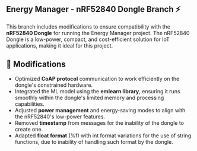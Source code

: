## Energy Manager - nRF52840 Dongle Branch ⚡

This branch includes modifications to ensure compatibility with the **nRF52840 Dongle** for running the Energy Manager project. The nRF52840 Dongle is a low-power, compact, and cost-efficient solution for IoT applications, making it ideal for this project.

## 🔧 Modifications
- Optimized **CoAP protocol** communication to work efficiently on the dongle's constrained hardware.
- Integrated the ML model using the **emlearn library**, ensuring it runs smoothly within the dongle's limited memory and processing capabilities.
- Adjusted **power management** and energy-saving modes to align with the nRF52840's low-power features.
- Removed **timestamp** from messages for the inability of the dongle to create one.
- Adapted **float format** (%f) with int format variations for the use of string functions, due to inability of handling such format by the dongle.
